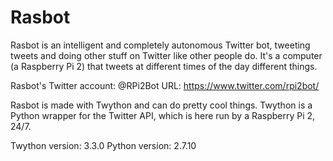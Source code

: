 # Rasbot
Rasbot is an intelligent and completely autonomous Twitter bot, tweeting tweets and doing other stuff on Twitter like other people do. It's a computer (a Raspberry Pi 2) that tweets at different times of the day different things.

Rasbot's Twitter account: @RPi2Bot
URL: https://www.twitter.com/rpi2bot/


Rasbot is made with Twython and can do pretty cool things. Twython is a Python wrapper for the Twitter API, which is here run by a Raspberry Pi 2, 24/7. 

Twython version: 3.3.0
Python version: 2.7.10
